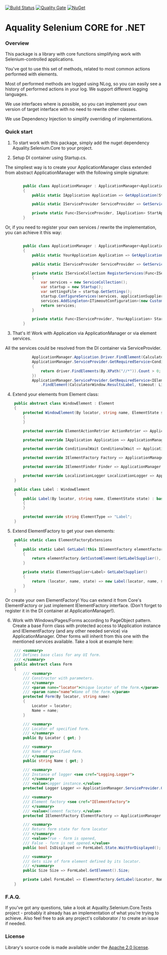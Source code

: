 [![Build Status](https://dev.azure.com/aquality-automation/aquality-automation/_apis/build/status/aquality-automation.aquality-selenium-core-dotnet?branchName=master)](https://dev.azure.com/aquality-automation/aquality-automation/_build/latest?definitionId=3&branchName=master)
[![Quality Gate](https://sonarcloud.io/api/project_badges/measure?project=aquality-automation_aquality-selenium-core-dotnet&metric=alert_status)](https://sonarcloud.io/dashboard?id=aquality-automation_aquality-selenium-core-dotnet)
[![NuGet](https://img.shields.io/nuget/v/Aquality.Selenium.Core)](https://www.nuget.org/packages/Aquality.Selenium.Core)

# Aquality Selenium CORE for .NET

### Overview

This package is a library with core functions simplifying work with Selenium-controlled applications.

You've got to use this set of methods, related to most common actions performed with elements.

Most of performed methods are logged using NLog, so you can easily see a history of performed actions in your log. We support different logging languages.

We use interfaces where is possible, so you can implement your own version of target interface with no need to rewrite other classes.

We use Dependency Injection to simplify overriding of implementations.

### Quick start

1. To start work with this package, simply add the nuget dependency Aquality.Selenium.Core to your project.

2. Setup DI container using Startup.cs. 

The simpliest way is to create your ApplicationManager class extended from abstract ApplicationManager with the following simple signature:
```csharp

        public class ApplicationManager : ApplicationManager<ApplicationManager, YourApplication>
        {
            public static IApplication Application => GetApplication(StartApplicationFunction);

            public static IServiceProvider ServiceProvider => GetServiceProvider(services => Application);

            private static Func<IServiceProvider, IApplication> StartApplicationFunction => // your implementation here;
        }
```

Or, if you need to register your own services / rewrite the implementation, you can achieve it this way:

```csharp

        public class ApplicationManager : ApplicationManager<ApplicationManager, YourApplication>
        {
            public static YourApplication Application => GetApplication(StartApplicationFunction, , () => RegisterServices(services => Application));

            public static IServiceProvider ServiceProvider => GetServiceProvider(services => Application, , () => RegisterServices(services => Application));

            private static IServiceCollection RegisterServices(Func<IServiceProvider, YourApplication> applicationSupplier)
            {
                var services = new ServiceCollection();
                var startup = new Startup();
                var settingsFile = startup.GetSettings();
                startup.ConfigureServices(services, applicationSupplier, settingsFile);
                services.AddSingleton<ITimeoutConfiguration>(new CustomTimeoutConfiguration(settingsFile));
                return services;
            }

            private static Func<IServiceProvider, YourApplication> StartApplicationFunction => // your implementation here;
        }
```
3. That's it! Work with Application via ApplicationManager or via element services.

All the services could be resolved from the DI container via ServiceProvider.

```csharp
            ApplicationManager.Application.Driver.FindElement(CalculatorWindow.OneButton).Click();
            ApplicationManager.ServiceProvider.GetRequiredService<ConditionalWait>().WaitFor(driver =>
            {
                return driver.FindElements(By.XPath("//*")).Count > 0;
            })
            ApplicationManager.ServiceProvider.GetRequiredService<IElementFinder>()
                .FindElement(CalculatorWindow.ResultsLabel, timeout: LittleTimeout)
```

4. Extend your elements from Element class:
```csharp
    public abstract class WindowElement : Element
    {
        protected WindowElement(By locator, string name, ElementState state) : base(locator, name, state)
        {
        }

        protected override ElementActionRetrier ActionRetrier => ApplicationManager.ServiceProvider.GetRequiredService<ElementActionRetrier>();

        protected override IApplication Application => ApplicationManager.Application;

        protected override ConditionalWait ConditionalWait => ApplicationManager.ServiceProvider.GetRequiredService<ConditionalWait>();

        protected override IElementFactory Factory => ApplicationManager.ServiceProvider.GetRequiredService<IElementFactory>();

        protected override IElementFinder Finder => ApplicationManager.ServiceProvider.GetRequiredService<IElementFinder>();

        protected override LocalizationLogger LocalizationLogger => ApplicationManager.ServiceProvider.GetRequiredService<LocalizationLogger>();
    }
```

```csharp
    public class Label : WindowElement
    {
        public Label(By locator, string name, ElementState state) : base(locator, name, state)
        {
        }

        protected override string ElementType => "Label";
    }
```

5. Extend ElementFactory to get your own elements:
```csharp
    public static class ElementFactoryExtensions
    {
        public static Label GetLabel(this IElementFactory elementFactory, By elementLocator, string elementName)
        {
            return elementFactory.GetCustomElement(GetLabelSupplier(), elementLocator, elementName);
        }

        private static ElementSupplier<Label> GetLabelSupplier()
        {
            return (locator, name, state) => new Label(locator, name, state);
        }
    }
```

Or create your own ElementFactory! You can extend it from Core's ElementFactory or just implement IElementFactory interface.
(Don't forget to register it in the DI container at ApplicationManager!).

6. Work with Windows/Pages/Forms according to PageObject pattern.
Create a base Form class with protected access to IApplication instance and IElementFactory (and any other needed service) via ApplicationManager. Other forms will inherit from this one with the mentioned services available. Take a look at example here:
```csharp
    /// <summary>
    /// Defines base class for any UI form.
    /// </summary>
    public abstract class Form
    {
        /// <summary>
        /// Constructor with parameters.
        /// </summary>
        /// <param name="locator">Unique locator of the form.</param>
        /// <param name="name">Name of the form.</param>
        protected Form(By locator, string name)
        {
            Locator = locator;
            Name = name;
        }

        /// <summary>
        /// Locator of specified form.
        /// </summary>
        public By Locator { get; }

        /// <summary>
        /// Name of specified form.
        /// </summary>
        public string Name { get; }

        /// <summary>
        /// Instance of logger <see cref="Logging.Logger">
        /// </summary>
        /// <value>Logger instance.</value>
        protected Logger Logger => ApplicationManager.ServiceProvider.GetRequiredService<Logger>();

        /// <summary>
        /// Element factory <see cref="IElementFactory">
        /// </summary>
        /// <value>Element factory.</value>
        protected IElementFactory ElementFactory => ApplicationManager.ServiceProvider.GetRequiredService<IElementFactory>();

        /// <summary>
        /// Return form state for form locator
        /// </summary>
        /// <value>True - form is opened,
        /// False - form is not opened.</value>
        public bool IsDisplayed => FormLabel.State.WaitForDisplayed();

        /// <summary>
        /// Gets size of form element defined by its locator.
        /// </summary>
        public Size Size => FormLabel.GetElement().Size;

        private Label FormLabel => ElementFactory.GetLabel(Locator, Name);
    }

```

### F.A.Q.

If you've got any questions, take a look at Aquality.Selenium.Core.Tests project - probably it already has an implementation of what you're trying to achieve.
Also feel free to ask any project's collaborator / to create an issue if needed.


### License
Library's source code is made available under the [Apache 2.0 license](https://github.com/aquality-automation/aquality-selenium-core-dotnet/blob/master/LICENSE).

